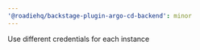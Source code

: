 ```yaml
---
'@roadiehq/backstage-plugin-argo-cd-backend': minor
---
```


Use different credentials for each instance
